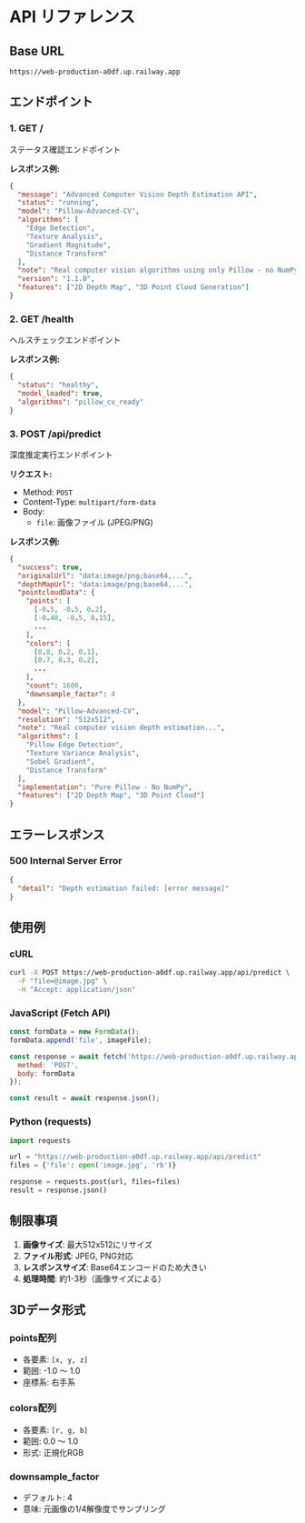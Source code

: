 # API リファレンス

## Base URL
```
https://web-production-a0df.up.railway.app
```

## エンドポイント

### 1. GET /
ステータス確認エンドポイント

**レスポンス例:**
```json
{
  "message": "Advanced Computer Vision Depth Estimation API",
  "status": "running",
  "model": "Pillow-Advanced-CV",
  "algorithms": [
    "Edge Detection",
    "Texture Analysis",
    "Gradient Magnitude",
    "Distance Transform"
  ],
  "note": "Real computer vision algorithms using only Pillow - no NumPy dependencies",
  "version": "1.1.0",
  "features": ["2D Depth Map", "3D Point Cloud Generation"]
}
```

### 2. GET /health
ヘルスチェックエンドポイント

**レスポンス例:**
```json
{
  "status": "healthy",
  "model_loaded": true,
  "algorithms": "pillow_cv_ready"
}
```

### 3. POST /api/predict
深度推定実行エンドポイント

**リクエスト:**
- Method: `POST`
- Content-Type: `multipart/form-data`
- Body: 
  - `file`: 画像ファイル (JPEG/PNG)

**レスポンス例:**
```json
{
  "success": true,
  "originalUrl": "data:image/png;base64,...",
  "depthMapUrl": "data:image/png;base64,...",
  "pointcloudData": {
    "points": [
      [-0.5, -0.5, 0.2],
      [-0.48, -0.5, 0.15],
      ...
    ],
    "colors": [
      [0.8, 0.2, 0.1],
      [0.7, 0.3, 0.2],
      ...
    ],
    "count": 1600,
    "downsample_factor": 4
  },
  "model": "Pillow-Advanced-CV",
  "resolution": "512x512",
  "note": "Real computer vision depth estimation...",
  "algorithms": [
    "Pillow Edge Detection",
    "Texture Variance Analysis",
    "Sobel Gradient",
    "Distance Transform"
  ],
  "implementation": "Pure Pillow - No NumPy",
  "features": ["2D Depth Map", "3D Point Cloud"]
}
```

## エラーレスポンス

### 500 Internal Server Error
```json
{
  "detail": "Depth estimation failed: [error message]"
}
```

## 使用例

### cURL
```bash
curl -X POST https://web-production-a0df.up.railway.app/api/predict \
  -F "file=@image.jpg" \
  -H "Accept: application/json"
```

### JavaScript (Fetch API)
```javascript
const formData = new FormData();
formData.append('file', imageFile);

const response = await fetch('https://web-production-a0df.up.railway.app/api/predict', {
  method: 'POST',
  body: formData
});

const result = await response.json();
```

### Python (requests)
```python
import requests

url = "https://web-production-a0df.up.railway.app/api/predict"
files = {'file': open('image.jpg', 'rb')}

response = requests.post(url, files=files)
result = response.json()
```

## 制限事項

1. **画像サイズ**: 最大512x512にリサイズ
2. **ファイル形式**: JPEG, PNG対応
3. **レスポンスサイズ**: Base64エンコードのため大きい
4. **処理時間**: 約1-3秒（画像サイズによる）

## 3Dデータ形式

### points配列
- 各要素: `[x, y, z]`
- 範囲: -1.0 ～ 1.0
- 座標系: 右手系

### colors配列
- 各要素: `[r, g, b]`
- 範囲: 0.0 ～ 1.0
- 形式: 正規化RGB

### downsample_factor
- デフォルト: 4
- 意味: 元画像の1/4解像度でサンプリング